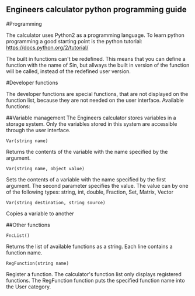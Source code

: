 Engineers calculator python programming guide
---

#Programming

The calculator uses Python2 as a programming language. To learn python programming a good starting point is the python tutorial: https://docs.python.org/2/tutorial/

The built in functions can't be redefined. This means that you can define a function with the name of Sin, but allways the built in version of the function will be called, instead of the redefined user version.

#Developer functions

The developer functions are special functions, that are not displayed on the function list, because they are not needed on the user interface. Available functions:

##Variable management
The Engineers calculator stores variables in a storage system. Only the variables stored in this system are accessible through the user interface.

```
Var(string name)
```

Returns the contents of the variable with the name specified by the argument.

```
Var(string name, object value)
```

Sets the contents of a variable with the name specified by the first argument. The second parameter specifies the value. The value can by one of the following types: string, int, double, Fraction, Set, Matrix, Vector

```
Var(string destination, string source)
```

Copies a variable to another

##Other functions

```
FncList()
```

Returns the list of available functions as a string. Each line contains a function name.

```
RegFunction(string name)
```

Register a function. The calculator's function list only displays registered functions. The RegFunction function puts the specified function name into the User category.